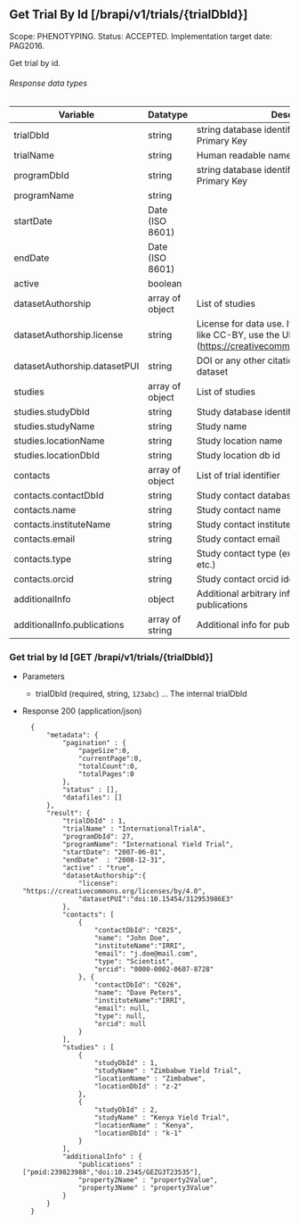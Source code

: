 ## Get Trial By Id [/brapi/v1/trials/{trialDbId}]

Scope: PHENOTYPING.
Status: ACCEPTED.
Implementation target date: PAG2016.

Get trial by id.

###### Response data types

| Variable                | Datatype        | Description                                             | Required |
| ----------------------- | --------------- | ------------------------------------------------------- | :------: |
| trialDbId               | string          | string database identifier, not necessarily a Primary Key |    Y     |
| trialName               | string          | Human readable name                                     |    Y     |
| programDbId             | string          | string database identifier, not necessarily a Primary Key |          |
| programName             | string          |                                                         |          |
| startDate               | Date (ISO 8601)          |                                                         |          |
| endDate                 | Date (ISO 8601)          |                                                         |          |
| active                  | boolean         |                                                         |          |
| datasetAuthorship       | array of object | List of studies                                         |          |
| datasetAuthorship.license  | string          | License for data use. If using a known license like CC-BY, use the URI (https://creativecommons.org/licenses/by/4.0/) |          |
| datasetAuthorship.datasetPUI       | string          | DOI or any other citation mechanism for this dataset |          |
| studies                 | array of object | List of studies                                         |          |
| studies.studyDbId       | string          | Study database identifier                               |          |
| studies.studyName       | string          | Study  name                                             |          |
| studies.locationName    | string          | Study location name                                     |          |
| studies.locationDbId    | string          | Study location db id                                    |          |
| contacts                | array of object | List of trial identifier                                |          |
| contacts.contactDbId    | string          | Study contact database identifier                       |          |
| contacts.name           | string          | Study contact name                                      |          |
| contacts.instituteName  | string          | Study contact institute name                            |          |
| contacts.email          | string          | Study contact email                                     |          |
| contacts.type           | string          | Study contact type (ex: Coordinator, Scientist, etc.)   |          |
| contacts.orcid          | string          | Study contact orcid identifier (http://orcid.org)       |          |
| additionalInfo          | object          | Additional arbitrary info on the trial like publications|          |
| additionalInfo.publications  | array of string | Additional info for publications                   |          |


### Get trial by Id [GET /brapi/v1/trials/{trialDbId}]
+ Parameters
    + trialDbId (required, string, `123abc`) ... The internal trialDbId 

+ Response 200 (application/json)

        {
            "metadata": {
                "pagination" : { 
                    "pageSize":0, 
                    "currentPage":0, 
                    "totalCount":0, 
                    "totalPages":0 
                },
                "status" : [],
                "datafiles": []
            },
            "result": {
                "trialDbId" : 1,
                "trialName" : "InternationalTrialA",
                "programDbId": 27,
                "programName": "International Yield Trial",
                "startDate": "2007-06-01",
                "endDate"  : "2008-12-31",
                "active" : "true", 
                "datasetAuthorship":{
                    "license": "https://creativecommons.org/licenses/by/4.0",
                    "datasetPUI":"doi:10.15454/312953986E3"
                },
                "contacts": [
                    {
                        "contactDbId": "C025",
                        "name": "John Doe",
                        "instituteName":"IRRI",
                        "email": "j.doe@mail.com",
                        "type": "Scientist",
                        "orcid": "0000-0002-0607-8728"
                    }, {
                        "contactDbId": "C026",
                        "name": "Dave Peters",
                        "instituteName":"IRRI",
                        "email": null,
                        "type": null,
                        "orcid": null
                    }
                ],
                "studies" : [
                    {
                        "studyDbId" : 1,
                        "studyName" : "Zimbabwe Yield Trial",
                        "locationName" : "Zimbabwe",
                        "locationDbId" : "z-2"
                    },
                    {
                        "studyDbId" : 2,
                        "studyName" : "Kenya Yield Trial",
                        "locationName" : "Kenya",
                        "locationDbId" : "k-1"
                    }
                ],
                "additionalInfo" : {
                    "publications" : ["pmid:239823988","doi:10.2345/GEZG3T23535"],
                    "property2Name" : "property2Value",
                    "property3Name" : "property3Value"
                }
            }
        }        
